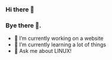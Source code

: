 ### Hi there 👋
### Bye there 👋.

- 🔭 I’m currently working on a website
- 🌱 I’m currently learning a lot of things
- 💬 Ask me about LINUX!
